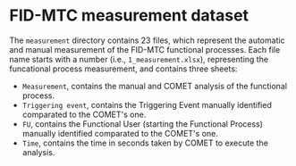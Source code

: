 # FID-MTC measurement dataset
The `measurement` directory contains 23 files, which represent the automatic and manual measurement of the FID-MTC functional processes.
Each file name starts with a number (i.e., `1_measurement.xlsx`), representing the funcational process measurement, and contains three sheets:
- `Measurement`, contains the manual and COMET analysis of the functional process.
- `Triggering event`, contains the Triggering Event manually identified comparated to the COMET's one.
- `FU`, contains the Functional User (starting the Functional Process) manually identified comparated to the COMET's one.
- `Time`, contains the time in seconds taken by COMET to execute the analysis.
